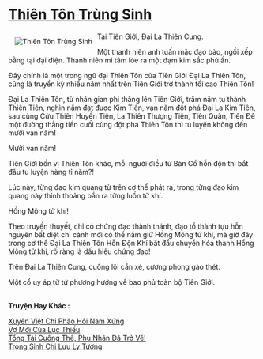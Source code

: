 <a href="https://utruyen.com/thien-ton-trung-sinh/3026/" title="Thiên Tôn Trùng Sinh"><h1>Thiên Tôn Trùng Sinh</h1></a><div style="display:table"><img align="right" style="float: left; padding: 10px;" src="https://utruyen.com/images/story/200x260/thien-ton-trung-sinh.jpg" alt="Thiên Tôn Trùng Sinh">Tại Tiên Giới, Đại La Thiên Cung.<p></p>Một thanh niên anh tuấn mặc đạo bào, ngồi xếp bằng tại đại điện. Thanh niên mi tâm lóe ra một đạm kim sắc phù ấn.<p></p>Đây chính là một trong ngũ đại Thiên Tôn của Tiên Giới Đại La Thiên Tôn, cũng là truyền kỳ nhiều năm nhất trên Tiên Giới trở thành tối cao Thiên Tôn!<p></p>Đại La Thiên Tôn, từ nhân gian phi thăng lên Tiên Giới, trăm năm tu thành Thiên Tiên, nghìn năm đạt được Kim Tiên, vạn năm đột phá Đại La Kim Tiên, sau cùng Cửu Thiên Huyền Tiên, La Thiên Thượng Tiên, Tiên Quân, Tiên Đế một đường thẳng tiến cuối cùng đột phá Thiên Tôn thì tu luyện không đến mười vạn năm!<p></p>Mười vạn năm!<p></p>Tiên Giới bốn vị Thiên Tôn khác, mỗi người điều từ Bàn Cổ hỗn độn thì bắt đầu tu luyện hàng tỉ năm?!<p></p>Lúc này, từng đạo kim quang từ trên cơ thể phát ra, trong từng đạo kim quang này thỉnh thoảng bắn ra từng luồn tử khí.<p></p>Hồng Mông tử khí!<p></p>Theo truyền thuyết, chỉ có chứng đạo thành thánh, đạo tổ thành tựu hỗn nguyên bất diệt chi cảnh mới có thể nắm giữ Hồng Mông tử khí, mà giờ đây trong cơ thể Đại La Thiên Tôn Hỗn Độn Khí bắt đầu chuyển hóa thành Hồng Mông tử khí, rõ ràng là dấu hiệu chứng đạo!<p></p>Trên Đại La Thiên Cung, cuồng lôi cắn xé, cương phong gào thét.<p></p>Một cổ uy áp từ tứ phương hướng về bao phủ toàn bộ Tiên Giới.</div><p><br><b>Truyện Hay Khác :</b></p><a href="https://utruyen.com/xuyen-viet-chi-phao-hoi-nam-xung/16346/" alt="Xuyên Việt Chi Pháo Hôi Nam Xứng">Xuyên Việt Chi Pháo Hôi Nam Xứng</a><br/><a href="https://github.com/quanluxury/ngontinhhot/tree/master/truyenhay/18962/" alt="Vợ Mới Của Lục Thiếu">Vợ Mới Của Lục Thiếu</a><br/><a href="https://github.com/quanluxury/truyenhot/tree/master/truyenhay/19073/" alt="Tổng Tài Cuồng Thê, Phu Nhân Đã Trở Về!">Tổng Tài Cuồng Thê, Phu Nhân Đã Trở Về!</a><br/><a href="https://dammyh.wordpress.com/2019/11/07/trong-sinh-chi-luu-ly-tuong/" alt="Trọng Sinh Chi Lưu Ly Tượng">Trọng Sinh Chi Lưu Ly Tượng</a><br/>